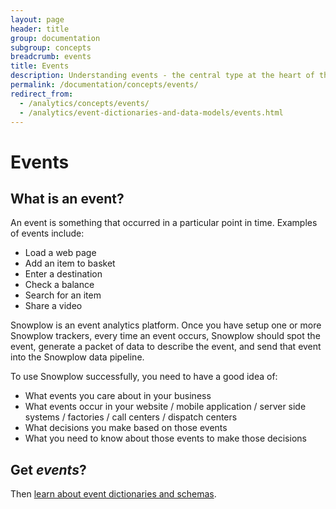 ```yaml
---
layout: page
header: title
group: documentation
subgroup: concepts
breadcrumb: events
title: Events
description: Understanding events - the central type at the heart of the Snowplow platform
permalink: /documentation/concepts/events/
redirect_from:
  - /analytics/concepts/events/
  - /analytics/event-dictionaries-and-data-models/events.html
---
```


# Events

## What is an event?

An event is something that occurred in a particular point in time. Examples of events include:

* Load a web page
* Add an item to basket
* Enter a destination
* Check a balance
* Search for an item
* Share a video

Snowplow is an event analytics platform. Once you have setup one or more Snowplow trackers, every time an event occurs, Snowplow should spot the event, generate a packet of data to describe the event, and send that event into the Snowplow data pipeline.

To use Snowplow successfully, you need to have a good idea of:

* What events you care about in your business
* What events occur in your website / mobile application / server side systems / factories / call centers / dispatch centers
* What decisions you make based on those events
* What you need to know about those events to make those decisions

## Get *events*?

Then [learn about event dictionaries and schemas](../event-dictionaries-and-schemas).
